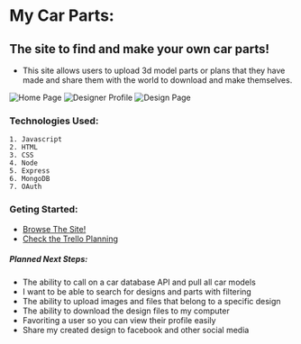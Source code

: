 # My Car Parts: 
## The site to find and make your own car parts!

* This site allows users to upload 3d model parts or plans that they have made and share them with the world to download and make themselves.

![Home Page](https://i.imgur.com/feRKZOj.png)
![Designer Profile](https://i.imgur.com/MvyIzEz.png)
![Design Page](https://i.imgur.com/XbuzOG3.png)

### Technologies Used:
    1. Javascript
    2. HTML
    3. CSS
    4. Node
    5. Express
    6. MongoDB
    7. OAuth

### Geting Started:
* [Browse The Site!](https://my-car-parts.herokuapp.com/designs)
* [Check the Trello Planning](https://trello.com/b/KbgXXjLS/mycarparts)

##### Planned Next Steps:
* The ability to call on a car database API and pull all car models
* I want to be able to search for designs and parts with filtering
* The ability to upload images and files that belong to a specific design
* The ability to download the design files to my computer
* Favoriting a user so you can view their profile easily
* Share my created design to facebook and other social media